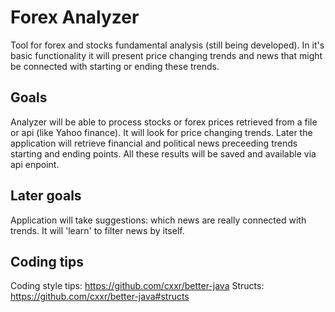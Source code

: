 # Forex Analyzer
Tool for forex and stocks fundamental analysis (still being developed).
In it's basic functionality it will present price changing trends and news that might be connected with starting or ending these trends.

## Goals
Analyzer will be able to process stocks or forex prices retrieved from a file or api (like Yahoo finance).
It will look for price changing trends.
Later the application will retrieve financial and political news preceeding trends starting and ending points.
All these results will be saved and available via api enpoint.

## Later goals
Application will take suggestions: which news are really connected with trends. It will 'learn' to filter news by itself.

## Coding tips

Coding style tips: https://github.com/cxxr/better-java
Structs: https://github.com/cxxr/better-java#structs